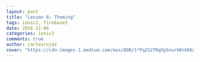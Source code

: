 ```yaml
---
layout: post
title: "Lesson 6: Theming"
tags: ionic2, firebase3
date: 2016-11-06
categories: ionic2
comments: true
author: carlosrojas
cover: "https://cdn-images-1.medium.com/max/800/1*Pq2S2TRqVpSnurkKnhKbZw.png"
---
```

